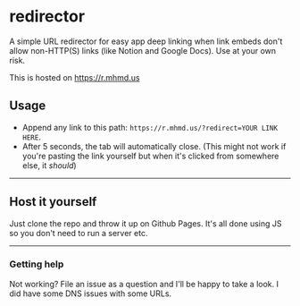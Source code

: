 # redirector

A simple URL redirector for easy app deep linking when link embeds don't allow non-HTTP(S) links
(like Notion and Google Docs). Use at your own risk. 

This is hosted on https://r.mhmd.us 

## Usage

- Append any link to this path: `https://r.mhmd.us/?redirect=YOUR LINK HERE`. 
- After 5 seconds, the tab will automatically close.
(This might not work if you're pasting the link yourself but when it's clicked from somewhere else, it *should*)

---

## Host it yourself
Just clone the repo and throw it up on Github Pages. It's all done using JS so you don't need to run a server etc.


---

### Getting help
Not working? File an issue as a question and I'll be happy to take a look. I did have some DNS issues with some URLs.
